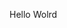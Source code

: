 Hello Wolrd
















































































































































































































































































































































































































































































































































































































































































































































































































































































































































































































































































































































































































































































































































































































































































































































































































































































































































































































































































































































































































































































































































































































































































































































































































































































































































































































































































































































































































































































































































































































































































































































































































































































































































































































































































































































































































































































































































































































































































































































